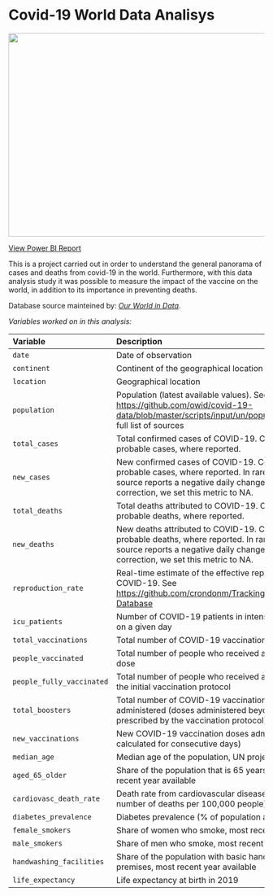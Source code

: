 # Covid-19 World Data Analisys
<p align="center"><img src="https://media.licdn.com/dms/image/D4D22AQH-sU-KpPr0kA/feedshare-shrink_1280/0/1694809098547?e=1697673600&v=beta&t=bOKyRbJEQvqmA-KiNEBM1_XQm_TbTqqhk1fW-HuxWck" width="700" height="400"/> </p>

[View Power BI Report](https://app.powerbi.com/view?r=eyJrIjoiM2ZlZGRlZDItZjhiNi00MjQxLTljOGMtNDA3OTNmMGVkMjRjIiwidCI6IjczY2M1ZDNlLWY3MmEtNGM0NS1iYjFhLTZhOWJhNjFjYTZkYiJ9)


This is a project carried out in order to understand the general panorama of cases and deaths from covid-19 in the world. Furthermore, with this data analysis study it was possible to measure the impact of the vaccine on the world, in addition to its importance in preventing deaths.

Database source mainteined by: [_Our World in Data_](https://ourworldindata.org/coronavirus).

<i>Variables worked on in this analysis:</i>

| Variable                     | Description                                                                                                                                                                                                                                |
|:-----------------------------|:-------------------------------------------------------------------------------------------------------------------------------------------------------------------------------------------------------------------------------------------|
| `date`                       | Date of observation                                                                                                                                                                                                                        |
| `continent`                  | Continent of the geographical location                                                                                                                                                                                                     |
| `location`                   | Geographical location                                                                                                                                                                                                                      |
| `population`                 | Population (latest available values). See https://github.com/owid/covid-19-data/blob/master/scripts/input/un/population_latest.csv for full list of sources                                                                                |
| `total_cases`                    | Total confirmed cases of COVID-19. Counts can include probable cases, where reported.                                                                                                                  |
| `new_cases`                      | New confirmed cases of COVID-19. Counts can include probable cases, where reported. In rare cases where our source reports a negative daily change due to a data correction, we set this metric to NA. |
| `total_deaths`                    | Total deaths attributed to COVID-19. Counts can include probable deaths, where reported.                                                                                                                  |
| `new_deaths`                      | New deaths attributed to COVID-19. Counts can include probable deaths, where reported. In rare cases where our source reports a negative daily change due to a data correction, we set this metric to NA. |
| `reproduction_rate` | Real-time estimate of the effective reproduction rate (R) of COVID-19. See https://github.com/crondonm/TrackingR/tree/main/Estimates-Database |
| `icu_patients`                       | Number of COVID-19 patients in intensive care units (ICUs) on a given day                                                                                 |
| `total_vaccinations`                         | Total number of COVID-19 vaccination doses administered                                                                                                                                                                                                                                                                                           |
| `people_vaccinated`                          | Total number of people who received at least one vaccine dose                                                                                                                                                                                                                                                                                     |
| `people_fully_vaccinated`                    | Total number of people who received all doses prescribed by the initial vaccination protocol                                                                                                                                                                                                                                                      |
| `total_boosters`                             | Total number of COVID-19 vaccination booster doses administered (doses administered beyond the number prescribed by the vaccination protocol)                                                                                                                                                                                                     |
| `new_vaccinations`                           | New COVID-19 vaccination doses administered (only calculated for consecutive days)                                                                                                                                                                                                                                                                |
| `median_age`                 | Median age of the population, UN projection for 2020                                                                                                                                                                                       |
| `aged_65_older`              | Share of the population that is 65 years and older, most recent year available                                                                                                                                                             |
| `cardiovasc_death_rate`      | Death rate from cardiovascular disease in 2017 (annual number of deaths per 100,000 people)                                                                                                                                                |
| `diabetes_prevalence`        | Diabetes prevalence (% of population aged 20 to 79) in 2017                                                                                                                                                                                |
| `female_smokers`             | Share of women who smoke, most recent year available                                                                                                                                                                                       |
| `male_smokers`               | Share of men who smoke, most recent year available                                                                                                                                                                                         |
| `handwashing_facilities`     | Share of the population with basic handwashing facilities on premises, most recent year available                                                                                                                                          |
| `life_expectancy`            | Life expectancy at birth in 2019                                                                                                                                                                                                           |

